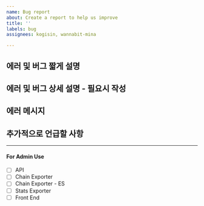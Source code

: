 ```yaml
---
name: Bug report
about: Create a report to help us improve
title: ''
labels: bug
assignees: kogisin, wannabit-mina

---
```


<!-- < < < < < < < < < < < < < < < < < < < < < < < < < < < < < < < < < ☺ 
v                            ✰  버그 리포트 해줘서 고마워요! ✰    
v                           바쁘더라도 최대한 자세하게 작성해줘요.
v                         다른거랑 겹친 이슈가 있는지 확인해줘요 :)  
☺ > > > > > > > > > > > > > > > > > > > > > > > > > > > > > > > > >  -->

## 에러 및 버그 짧게 설명 


## 에러 및 버그 상세 설명 - 필요시 작성


## 에러 메시지


## 추가적으로 언급할 사항

____

#### For Admin Use

- [ ] API
- [ ] Chain Exporter
- [ ] Chain Exporter - ES
- [ ] Stats Exporter
- [ ] Front End
